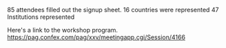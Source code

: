 85 attendees filled out the signup sheet.
16 countries were represented
47 Institutions represented

Here's a link to the workshop program.
https://pag.confex.com/pag/xxv/meetingapp.cgi/Session/4166